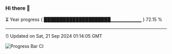 ### Hi there 👋

⏳ Year progress { █████████████████████▁▁▁▁▁▁▁▁▁ } 72.15 %

---

⏰ Updated on Sat, 21 Sep 2024 01:14:05 GMT

![Progress Bar CI](https://github.com/liununu/liununu/workflows/Progress%20Bar%20CI/badge.svg)
